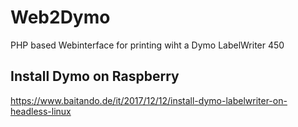 # Web2Dymo
PHP based Webinterface for printing wiht a Dymo LabelWriter 450

## Install Dymo on Raspberry
https://www.baitando.de/it/2017/12/12/install-dymo-labelwriter-on-headless-linux
